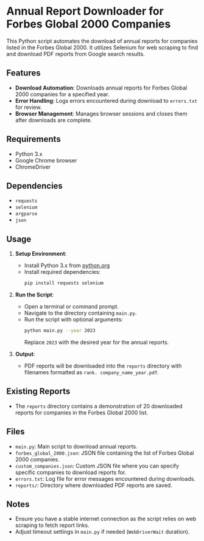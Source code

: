# Annual Report Downloader for Forbes Global 2000 Companies

This Python script automates the download of annual reports for companies listed in the Forbes Global 2000. It utilizes Selenium for web scraping to find and download PDF reports from Google search results.

## Features

- **Download Automation**: Downloads annual reports for Forbes Global 2000 companies for a specified year.
- **Error Handling**: Logs errors encountered during download to `errors.txt` for review.
- **Browser Management**: Manages browser sessions and closes them after downloads are complete.

## Requirements

- Python 3.x
- Google Chrome browser
- ChromeDriver

## Dependencies

- `requests`
- `selenium`
- `argparse`
- `json`
## Usage

1. **Setup Environment**:
   - Install Python 3.x from [python.org](https://www.python.org/downloads/)
   - Install required dependencies:
     ```bash
     pip install requests selenium
     ```

2. **Run the Script**:
   - Open a terminal or command prompt.
   - Navigate to the directory containing `main.py`.
   - Run the script with optional arguments:
     ```bash
     python main.py --year 2023
     ```
     Replace `2023` with the desired year for the annual reports.

3. **Output**:
   - PDF reports will be downloaded into the `reports` directory with filenames formatted as `rank. company_name_year.pdf`.

## Existing Reports

- The `reports` directory contains a demonstration of 20 downloaded reports for companies in the Forbes Global 2000 list.

## Files

- `main.py`: Main script to download annual reports.
- `forbes_global_2000.json`: JSON file containing the list of Forbes Global 2000 companies.
- `custom_companies.json`: Custom JSON file where you can specify specific companies to download reports for.
- `errors.txt`: Log file for error messages encountered during downloads.
- `reports/`: Directory where downloaded PDF reports are saved.

## Notes

- Ensure you have a stable internet connection as the script relies on web scraping to fetch report links.
- Adjust timeout settings in `main.py` if needed (`WebDriverWait` duration).
